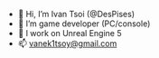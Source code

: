 - 👋 Hi, I’m Ivan Tsoi (@DesPises)
- 👀 I’m game developer (PC/console)
- 🌱 I work on Unreal Engine 5
- 📫 vanek1tsoy@gmail.com
